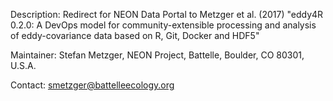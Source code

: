 Description: Redirect for NEON Data Portal to Metzger et al. (2017) "eddy4R 0.2.0: A DevOps model for community-extensible processing and analysis of eddy-covariance data based on R, Git, Docker and HDF5"

Maintainer: Stefan Metzger, NEON Project, Battelle, Boulder, CO 80301, U.S.A.

Contact: smetzger@battelleecology.org
